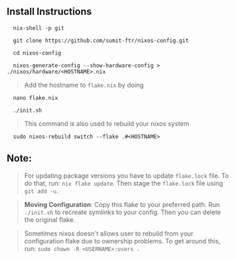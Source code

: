 ## Install Instructions
```
  nix-shell -p git
```
```
  git clone https://github.com/sumit-ftr/nixos-config.git
```
```
  cd nixos-config
```
```
  nixos-generate-config --show-hardware-config > ./nixos/hardware/<HOSTNAME>.nix
```
> Add the hostname to `flake.nix` by doing
```
  nano flake.nix
```
```
  ./init.sh
```
> This command is also used to rebuild your nixos system
```
  sudo nixos-rebuild switch --flake .#<HOSTNAME>
```

## Note:
> For updating package versions you have to update `flake.lock` file. To do that, run: `nix flake update`. Then stage the `flake.lock` file using `git add -u`.

> **Moving Configuration**: Copy this flake to your preferred path. Run `./init.sh` to recreate symlinks to your config. Then you can delete the original flake.

> Sometimes nixos doesn't allows user to rebuild from your configuration flake due to ownership problems. To get around this, run: `sudo chown -R <USERNAME>:users .`
